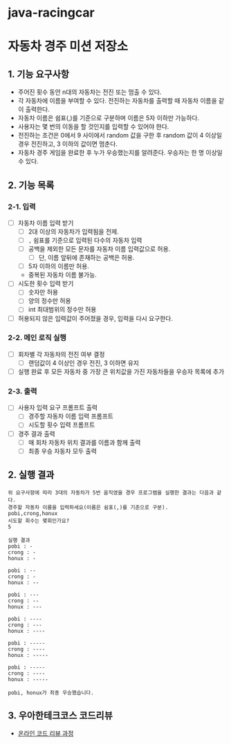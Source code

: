 # java-racingcar

# 자동차 경주 미션 저장소

## 1. 기능 요구사항
- 주어진 횟수 동안 n대의 자동차는 전진 또는 멈출 수 있다.
- 각 자동차에 이름을 부여할 수 있다. 전진하는 자동차를 출력할 때 자동차 이름을 같이 출력한다.
- 자동차 이름은 쉼표(,)를 기준으로 구분하며 이름은 5자 이하만 가능하다.
- 사용자는 몇 번의 이동을 할 것인지를 입력할 수 있어야 한다.
- 전진하는 조건은 0에서 9 사이에서 random 값을 구한 후 random 값이 4 이상일 경우 전진하고, 3 이하의 값이면 멈춘다.
- 자동차 경주 게임을 완료한 후 누가 우승했는지를 알려준다. 우승자는 한 명 이상일 수 있다.

## 2. 기능 목록

### 2-1. 입력
- [ ] 자동차 이름 입력 받기
  - [ ] 2대 이상의 자동차가 입력됨을 전제.
  - [ ] `,` 쉼표를 기준으로 입력된 다수의 자동차 입력
  - [ ] 공백을 제외한 모든 문자를 자동차 이름 입력값으로 허용.
    - [ ] 단, 이름 앞뒤에 존재하는 공백은 허용.
  - [ ] 5자 이하의 이름만 허용.
  - 중복된 자동차 이름 불가능.
- [ ] 시도한 횟수 입력 받기
  - [ ] 숫자만 허용
  - [ ] 양의 정수만 허용
  - [ ] int 최대범위의 정수만 허용
- [ ] 허용되지 않은 입력값이 주어졌을 경우, 입력을 다시 요구한다.

### 2-2. 메인 로직 실행
- [ ] 회차별 각 자동차의 전진 여부 결정
  - [ ] 랜덤값이 4 이상인 경우 전진, 3 이하면 유지
- [ ] 실행 완료 후 모든 자동차 중 가장 큰 위치값을 가진 자동차들을 우승자 목록에 추가

### 2-3. 출력
- [ ] 사용자 입력 요구 프롬프트 출력
  - [ ] 경주할 자동차 이름 입력 프롬프트
  - [ ] 시도할 횟수 입력 프롬프트 
- [ ] 경주 결과 출력
  - [ ] 매 회차 자동차 위치 결과를 이름과 함께 출력
  - [ ] 최종 우승 자동차 모두 출력

## 2. 실행 결과
```
위 요구사항에 따라 3대의 자동차가 5번 움직였을 경우 프로그램을 실행한 결과는 다음과 같다.
경주할 자동차 이름을 입력하세요(이름은 쉼표(,)를 기준으로 구분).
pobi,crong,honux
시도할 회수는 몇회인가요?
5

실행 결과
pobi : -
crong : -
honux : -

pobi : --
crong : -
honux : --

pobi : ---
crong : --
honux : ---

pobi : ----
crong : ---
honux : ----

pobi : -----
crong : ----
honux : -----

pobi : -----
crong : ----
honux : -----

pobi, honux가 최종 우승했습니다.
```


## 3. 우아한테크코스 코드리뷰

- [온라인 코드 리뷰 과정](https://github.com/woowacourse/woowacourse-docs/blob/master/maincourse/README.md)
